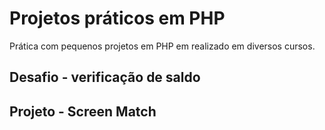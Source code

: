 # Projetos práticos em PHP
Prática com pequenos projetos em PHP em realizado em diversos cursos.

## Desafio - verificação de saldo


## Projeto - Screen Match



